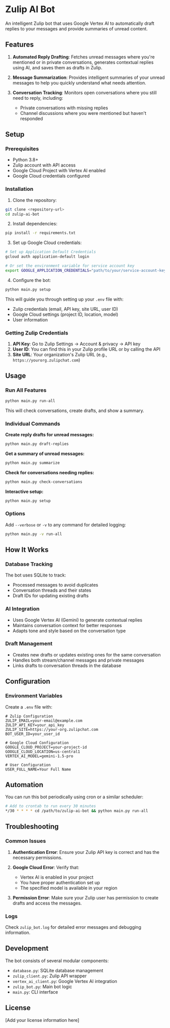 # Zulip AI Bot

An intelligent Zulip bot that uses Google Vertex AI to automatically draft replies to your messages and provide summaries of unread content.

## Features

1. **Automated Reply Drafting**: Fetches unread messages where you're mentioned or in private conversations, generates contextual replies using AI, and saves them as drafts in Zulip.

2. **Message Summarization**: Provides intelligent summaries of your unread messages to help you quickly understand what needs attention.

3. **Conversation Tracking**: Monitors open conversations where you still need to reply, including:
   - Private conversations with missing replies
   - Channel discussions where you were mentioned but haven't responded

## Setup

### Prerequisites

- Python 3.8+
- Zulip account with API access
- Google Cloud Project with Vertex AI enabled
- Google Cloud credentials configured

### Installation

1. Clone the repository:
```bash
git clone <repository-url>
cd zulip-ai-bot
```

2. Install dependencies:
```bash
pip install -r requirements.txt
```

3. Set up Google Cloud credentials:
```bash
# Set up Application Default Credentials
gcloud auth application-default login

# Or set the environment variable for service account key
export GOOGLE_APPLICATION_CREDENTIALS="path/to/your/service-account-key.json"
```

4. Configure the bot:
```bash
python main.py setup
```

This will guide you through setting up your `.env` file with:
- Zulip credentials (email, API key, site URL, user ID)
- Google Cloud settings (project ID, location, model)
- User information

### Getting Zulip Credentials

1. **API Key**: Go to Zulip Settings → Account & privacy → API key
2. **User ID**: You can find this in your Zulip profile URL or by calling the API
3. **Site URL**: Your organization's Zulip URL (e.g., `https://yourorg.zulipchat.com`)

## Usage

### Run All Features
```bash
python main.py run-all
```
This will check conversations, create drafts, and show a summary.

### Individual Commands

**Create reply drafts for unread messages:**
```bash
python main.py draft-replies
```

**Get a summary of unread messages:**
```bash
python main.py summarize
```

**Check for conversations needing replies:**
```bash
python main.py check-conversations
```

**Interactive setup:**
```bash
python main.py setup
```

### Options

Add `--verbose` or `-v` to any command for detailed logging:
```bash
python main.py -v run-all
```

## How It Works

### Database Tracking
The bot uses SQLite to track:
- Processed messages to avoid duplicates
- Conversation threads and their states
- Draft IDs for updating existing drafts

### AI Integration
- Uses Google Vertex AI (Gemini) to generate contextual replies
- Maintains conversation context for better responses
- Adapts tone and style based on the conversation type

### Draft Management
- Creates new drafts or updates existing ones for the same conversation
- Handles both stream/channel messages and private messages
- Links drafts to conversation threads in the database

## Configuration

### Environment Variables

Create a `.env` file with:

```env
# Zulip Configuration
ZULIP_EMAIL=your-email@example.com
ZULIP_API_KEY=your_api_key
ZULIP_SITE=https://your-org.zulipchat.com
BOT_USER_ID=your_user_id

# Google Cloud Configuration
GOOGLE_CLOUD_PROJECT=your-project-id
GOOGLE_CLOUD_LOCATION=us-central1
VERTEX_AI_MODEL=gemini-1.5-pro

# User Configuration
USER_FULL_NAME=Your Full Name
```

## Automation

You can run this bot periodically using cron or a similar scheduler:

```bash
# Add to crontab to run every 30 minutes
*/30 * * * * cd /path/to/zulip-ai-bot && python main.py run-all
```

## Troubleshooting

### Common Issues

1. **Authentication Error**: Ensure your Zulip API key is correct and has the necessary permissions.

2. **Google Cloud Error**: Verify that:
   - Vertex AI is enabled in your project
   - You have proper authentication set up
   - The specified model is available in your region

3. **Permission Error**: Make sure your Zulip user has permission to create drafts and access the messages.

### Logs

Check `zulip_bot.log` for detailed error messages and debugging information.

## Development

The bot consists of several modular components:

- `database.py`: SQLite database management
- `zulip_client.py`: Zulip API wrapper
- `vertex_ai_client.py`: Google Vertex AI integration
- `zulip_bot.py`: Main bot logic
- `main.py`: CLI interface

## License

[Add your license information here]
